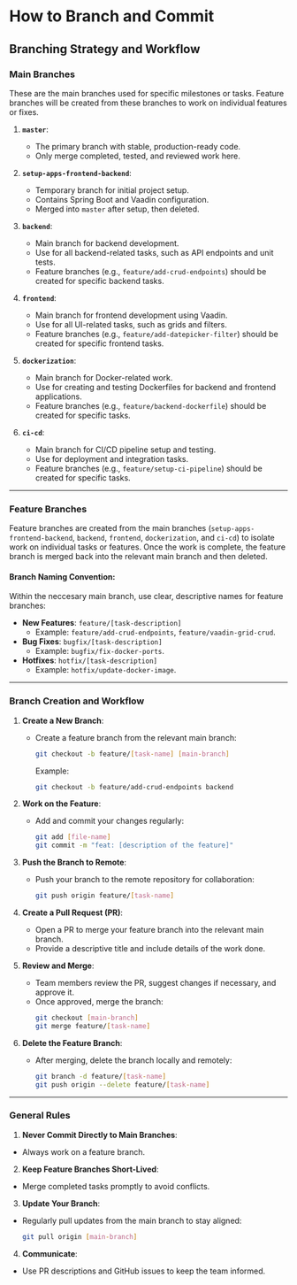 # How to Branch and Commit

## Branching Strategy and Workflow

### **Main Branches**
These are the main branches used for specific milestones or tasks. Feature branches will be created from these branches to work on individual features or fixes.

1. **`master`**:
   - The primary branch with stable, production-ready code.
   - Only merge completed, tested, and reviewed work here.

2. **`setup-apps-frontend-backend`**:
   - Temporary branch for initial project setup.
   - Contains Spring Boot and Vaadin configuration.
   - Merged into `master` after setup, then deleted.

3. **`backend`**:
   - Main branch for backend development.
   - Use for all backend-related tasks, such as API endpoints and unit tests.
   - Feature branches (e.g., `feature/add-crud-endpoints`) should be created for specific backend tasks.

4. **`frontend`**:
   - Main branch for frontend development using Vaadin.
   - Use for all UI-related tasks, such as grids and filters.
   - Feature branches (e.g., `feature/add-datepicker-filter`) should be created for specific frontend tasks.

5. **`dockerization`**:
   - Main branch for Docker-related work.
   - Use for creating and testing Dockerfiles for backend and frontend applications.
   - Feature branches (e.g., `feature/backend-dockerfile`) should be created for specific tasks.

6. **`ci-cd`**:
   - Main branch for CI/CD pipeline setup and testing.
   - Use for deployment and integration tasks.
   - Feature branches (e.g., `feature/setup-ci-pipeline`) should be created for specific tasks.

---

### **Feature Branches**
Feature branches are created from the main branches (`setup-apps-frontend-backend`, `backend`, `frontend`, `dockerization`, and `ci-cd`) to isolate work on individual tasks or features. Once the work is complete, the feature branch is merged back into the relevant main branch and then deleted.

#### **Branch Naming Convention**:
Within the neccesary main branch, use clear, descriptive names for feature branches:
- **New Features**: `feature/[task-description]`
  - Example: `feature/add-crud-endpoints`, `feature/vaadin-grid-crud`.
- **Bug Fixes**: `bugfix/[task-description]`
  - Example: `bugfix/fix-docker-ports`.
- **Hotfixes**: `hotfix/[task-description]`
  - Example: `hotfix/update-docker-image`.

---

### **Branch Creation and Workflow**

1. **Create a New Branch**:
   - Create a feature branch from the relevant main branch:
     ```bash
     git checkout -b feature/[task-name] [main-branch]
     ```
     Example:
     ```bash
     git checkout -b feature/add-crud-endpoints backend
     ```

2. **Work on the Feature**:
   - Add and commit your changes regularly:
     ```bash
     git add [file-name]
     git commit -m "feat: [description of the feature]"
     ```

3. **Push the Branch to Remote**:
   - Push your branch to the remote repository for collaboration:
     ```bash
     git push origin feature/[task-name]
     ```

4. **Create a Pull Request (PR)**:
   - Open a PR to merge your feature branch into the relevant main branch.
   - Provide a descriptive title and include details of the work done.

5. **Review and Merge**:
   - Team members review the PR, suggest changes if necessary, and approve it.
   - Once approved, merge the branch:
     ```bash
     git checkout [main-branch]
     git merge feature/[task-name]
     ```

6. **Delete the Feature Branch**:
   - After merging, delete the branch locally and remotely:
     ```bash
     git branch -d feature/[task-name]
     git push origin --delete feature/[task-name]
     ```

---

### General Rules
1. **Never Commit Directly to Main Branches**:
- Always work on a feature branch.

2. **Keep Feature Branches Short-Lived**:
- Merge completed tasks promptly to avoid conflicts.

3. **Update Your Branch**:
- Regularly pull updates from the main branch to stay aligned:
  ```bash
  git pull origin [main-branch]
  ```
  
4. **Communicate**:
- Use PR descriptions and GitHub issues to keep the team informed.
